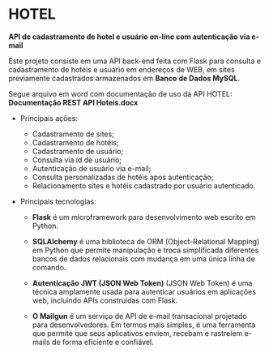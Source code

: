 # HOTEL  
 
 **API de cadastramento de hotel e usuário on-line com autenticação via e-mail**

 Este projeto consiste em uma API back-end feita com Flask para consulta e cadastramento de hotéis e usuário em endereços de WEB, em sites previamente cadastrados armazenados em __Banco de Dados MySQL__.

 Segue arquivo em word com documentação de uso da API HOTEL: __Documentação REST API Hoteis.docx__

- Principais ações:
    - Cadastramento de sites;
    - Cadastramento de hotéis;
    - Cadastramento de usuário;
    - Consulta via id de usuário;
    - Autenticação de usuário via e-mail;
    - Consulta personalizadas de hotéis apos autenticação;
    - Relacionamento sites e hotéis cadastrado por usuário autenticado.

- Principais tecnologias:
    - __Flask__ é um microframework para desenvolvimento web escrito em Python.

    - __SQLAlchemy__ é uma biblioteca de ORM (Object-Relational Mapping) em Python que permite manipulação e troca simplificada diferentes bancos de dados relacionais com mudança em uma única linha de comando.

    - __Autenticação JWT (JSON Web Token)__ (JSON Web Token) é uma técnica amplamente usada para autenticar usuários em aplicações web, incluindo APIs construídas com Flask.

    - __O Mailgun__ é um serviço de API de e-mail transacional projetado para desenvolvedores. Em termos mais simples, é uma ferramenta que permite que seus aplicativos enviem, recebam e rastreiem e-mails de forma eficiente e confiável.
